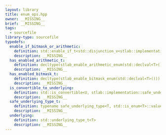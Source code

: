 ```yaml
---
layout: library
title: enum_ops.hpp
owner: __MISSING__
brief: __MISSING__
tags:
  - sourcefile
library-type: sourcefile
typedefs:
  enable_if_bitmask_or_arithmetic:
    definition: std::enable_if_t<std::disjunction_v<stlab::implementation::has_enabled_bitmask_t<T>, stlab::implementation::has_enabled_arithmetic_t<T>>, U>
    description: __MISSING__
  has_enabled_arithmetic_t:
    definition: decltype(stlab_enable_arithmetic_enum(std::declval<T>()))
    description: __MISSING__
  has_enabled_bitmask_t:
    definition: decltype(stlab_enable_bitmask_enum(std::declval<T>()))
    description: __MISSING__
  is_convertible_to_underlying:
    definition: std::is_convertible<U, stlab::implementation::safe_underlying_type_t<T>>
    description: __MISSING__
  safe_underlying_type_t:
    definition: typename safe_underlying_type<T, std::is_enum<T>::value>::type
    description: __MISSING__
  underlying:
    definition: std::underlying_type_t<T>
    description: __MISSING__
---
```

